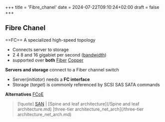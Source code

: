 +++
title = 'Fibre_chanel'
date = 2024-07-22T09:10:24+02:00
draft = false
+++

## Fibre Chanel 

==FC==
A specialized high-speed topology
 - Connects server to storage 
 - 2 4 8 and 16 gigabiet per second ([bandwidth](/obisdian_ntoes/notes_obsidian/ZPythonref/DjangoFramework/Network+/Phisicall/bandwidth.md))
 - supported over **both** [Fiber](/obisdian_ntoes/notes_obsidian/ZPythonref/DjangoFramework/Network+/Phisicall/Fiber.md) [Copper](/obisdian_ntoes/notes_obsidian/ZPythonref/DjangoFramework/Network+/Phisicall/Copper.md)
 
**Servers and storage** connect to a Fiber channel switch 
 - Server(*initiator*) needs a **FC interface** 
 - Storage (*target*) is commonly referenced by SCSI SAS SATA commands
 
**Alternatives** 
[FCoE](/FCoE.md)


>[!quote] [SAN](/obisdian_ntoes/notes_obsidian/ZPythonref/DjangoFramework/Network+/Data/SAN.md) |  [Spine and leaf architecture](/Spine and leaf architecture.md)
>[three-tier architecture_net_arch](/three-tier architecture_net_arch.md) 
>